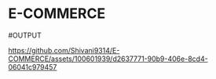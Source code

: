 # E-COMMERCE

#OUTPUT




https://github.com/Shivani9314/E-COMMERCE/assets/100601939/d2637771-90b9-406e-8cd4-06041c979457

